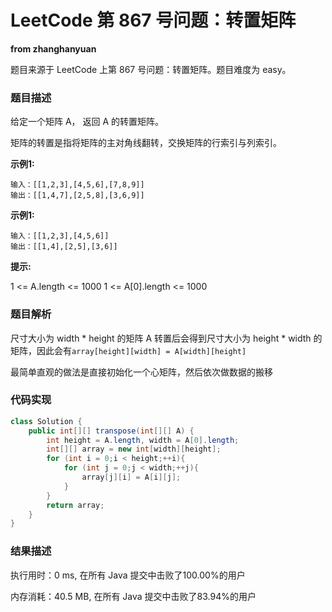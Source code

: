# LeetCode 第 867 号问题：转置矩阵

**from zhanghanyuan**

题目来源于 LeetCode 上第 867 号问题：转置矩阵。题目难度为 easy。

### 题目描述

给定一个矩阵 A， 返回 A 的转置矩阵。

矩阵的转置是指将矩阵的主对角线翻转，交换矩阵的行索引与列索引。

**示例1:**

```
输入：[[1,2,3],[4,5,6],[7,8,9]]
输出：[[1,4,7],[2,5,8],[3,6,9]]
```

**示例1:**

```
输入：[[1,2,3],[4,5,6]]
输出：[[1,4],[2,5],[3,6]]
```

**提示:**

1 <= A.length <= 1000
1 <= A[0].length <= 1000

### 题目解析

尺寸大小为 width * height 的矩阵 A 转置后会得到尺寸大小为 height * width 的矩阵，因此会有`array[height][width] = A[width][height]`

最简单直观的做法是直接初始化一个心矩阵，然后依次做数据的搬移

### 代码实现

```java
class Solution {
    public int[][] transpose(int[][] A) {
        int height = A.length, width = A[0].length;
        int[][] array = new int[width][height];
        for (int i = 0;i < height;++i){
            for (int j = 0;j < width;++j){
                array[j][i] = A[i][j];
            }
        }
        return array;
    }
}
```

### 结果描述

执行用时：0 ms, 在所有 Java 提交中击败了100.00%的用户

内存消耗：40.5 MB, 在所有 Java 提交中击败了83.94%的用户